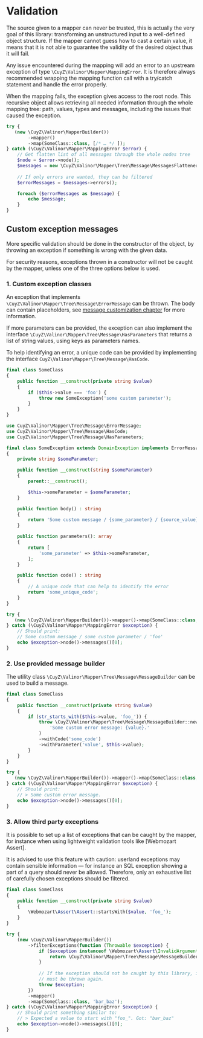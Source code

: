 # Validation

The source given to a mapper can never be trusted, this is actually the very
goal of this library: transforming an unstructured input to a well-defined
object structure. If the mapper cannot guess how to cast a certain value, it
means that it is not able to guarantee the validity of the desired object thus
it will fail.

Any issue encountered during the mapping will add an error to an upstream
exception of type `\CuyZ\Valinor\Mapper\MappingError`. It is therefore always
recommended wrapping the mapping function call with a try/catch statement and
handle the error properly.

When the mapping fails, the exception gives access to the root node. This
recursive object allows retrieving all needed information through the whole
mapping tree: path, values, types and messages, including the issues that caused
the exception.

```php
try {
   (new \CuyZ\Valinor\MapperBuilder())
        ->mapper()
        ->map(SomeClass::class, [/* … */ ]);
} catch (\CuyZ\Valinor\Mapper\MappingError $error) {
    // Get flatten list of all messages through the whole nodes tree
    $node = $error->node();
    $messages = new \CuyZ\Valinor\Mapper\Tree\Message\MessagesFlattener($node);
    
    // If only errors are wanted, they can be filtered
    $errorMessages = $messages->errors();

    foreach ($errorMessages as $message) {
        echo $message;
    }
}
```

## Custom exception messages

More specific validation should be done in the constructor of the object, by
throwing an exception if something is wrong with the given data.

For security reasons, exceptions thrown in a constructor will not be caught by
the mapper, unless one of the three options below is used.

### 1. Custom exception classes

An exception that implements `\CuyZ\Valinor\Mapper\Tree\Message\ErrorMessage`
can be thrown. The body can contain placeholders, see [message customization 
chapter] for more information.

If more parameters can be provided, the exception can also implement the 
interface `\CuyZ\Valinor\Mapper\Tree\Message\HasParameters` that returns a list
of string values, using keys as parameters names.

To help identifying an error, a unique code can be provided by implementing the 
interface `CuyZ\Valinor\Mapper\Tree\Message\HasCode`.

```php
final class SomeClass
{
    public function __construct(private string $value)
    {
        if ($this->value === 'foo') {
            throw new SomeException('some custom parameter');
        }
    }
}

use CuyZ\Valinor\Mapper\Tree\Message\ErrorMessage;
use CuyZ\Valinor\Mapper\Tree\Message\HasCode;
use CuyZ\Valinor\Mapper\Tree\Message\HasParameters;

final class SomeException extends DomainException implements ErrorMessage, HasParameters, HasCode
{
    private string $someParameter;

    public function __construct(string $someParameter)
    {
        parent::__construct();

        $this->someParameter = $someParameter;
    }

    public function body() : string
    {
        return 'Some custom message / {some_parameter} / {source_value}';
    }

    public function parameters(): array
    {
        return [
            'some_parameter' => $this->someParameter,
        ];
    }

    public function code() : string
    {
        // A unique code that can help to identify the error
        return 'some_unique_code';
    }
}

try {
   (new \CuyZ\Valinor\MapperBuilder())->mapper()->map(SomeClass::class, 'foo');
} catch (\CuyZ\Valinor\Mapper\MappingError $exception) {
    // Should print:
    // Some custom message / some custom parameter / 'foo'
    echo $exception->node()->messages()[0];
}
```

### 2. Use provided message builder

The utility class `\CuyZ\Valinor\Mapper\Tree\Message\MessageBuilder` can be used
to build a message.

```php
final class SomeClass
{
    public function __construct(private string $value)
    {
        if (str_starts_with($this->value, 'foo_')) {
            throw \CuyZ\Valinor\Mapper\Tree\Message\MessageBuilder::newError(
                'Some custom error message: {value}.'
            )
            ->withCode('some_code')
            ->withParameter('value', $this->value);
        }
    }
}

try {
   (new \CuyZ\Valinor\MapperBuilder())->mapper()->map(SomeClass::class, 'foo');
} catch (\CuyZ\Valinor\Mapper\MappingError $exception) {
    // Should print:
    // > Some custom error message.
    echo $exception->node()->messages()[0];
}
```

### 3. Allow third party exceptions

It is possible to set up a list of exceptions that can be caught by the mapper,
for instance when using lightweight validation tools like [Webmozart Assert].

It is advised to use this feature with caution: userland exceptions may contain
sensible information — for instance an SQL exception showing a part of a query
should never be allowed. Therefore, only an exhaustive list of carefully chosen
exceptions should be filtered.

```php
final class SomeClass
{
    public function __construct(private string $value)
    {
        \Webmozart\Assert\Assert::startsWith($value, 'foo_');
    }
}

try {
    (new \CuyZ\Valinor\MapperBuilder())
        ->filterExceptions(function (Throwable $exception) {
            if ($exception instanceof \Webmozart\Assert\InvalidArgumentException) {
                return \CuyZ\Valinor\Mapper\Tree\Message\MessageBuilder::from($exception);
            } 
            
            // If the exception should not be caught by this library, it
            // must be thrown again.
            throw $exception;
        })
        ->mapper()
        ->map(SomeClass::class, 'bar_baz');
} catch (\CuyZ\Valinor\Mapper\MappingError $exception) {
    // Should print something similar to:
    // > Expected a value to start with "foo_". Got: "bar_baz"
    echo $exception->node()->messages()[0];
}
```

[message customization chapter]: message-customization.md
